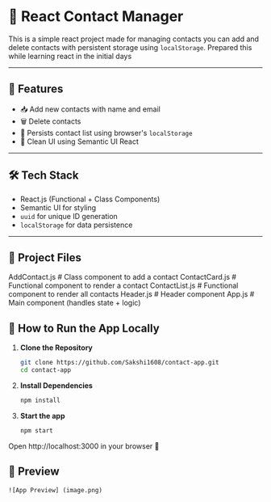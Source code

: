 # 📇 React Contact Manager

This is a simple react project made for managing contacts you can add and delete contacts with persistent storage using `localStorage`.
Prepared this while learning react in the initial days

---

## 🚀 Features

- 📥 Add new contacts with name and email
- 🗑️ Delete contacts
- 💾 Persists contact list using browser's `localStorage`
- 🎨 Clean UI using Semantic UI React

---

## 🛠️ Tech Stack

- React.js (Functional + Class Components)
- Semantic UI for styling
- `uuid` for unique ID generation
- `localStorage` for data persistence

---

## 📂 Project Files

AddContact.js # Class component to add a contact
ContactCard.js # Functional component to render a contact
ContactList.js # Functional component to render all contacts
Header.js # Header component
App.js # Main component (handles state + logic)


## 🧪 How to Run the App Locally

1. **Clone the Repository**
   ```bash
   git clone https://github.com/Sakshi1608/contact-app.git
   cd contact-app

2. **Install Dependencies**
    ```bash
    npm install
3. **Start the app**
    ```bash
    npm start

Open http://localhost:3000 in your browser 🎉

## 📸 Preview

    ![App Preview] (image.png)



